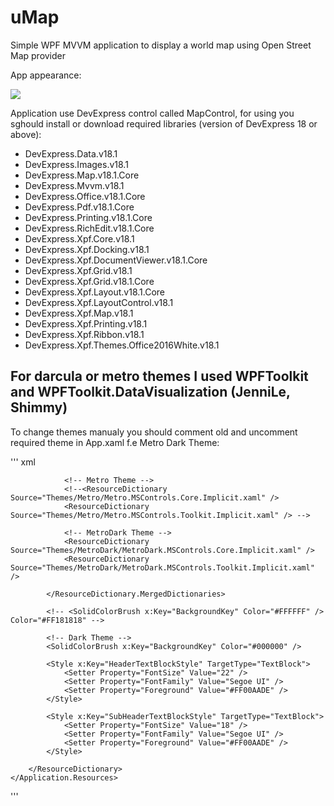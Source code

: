 # uMap
Simple WPF MVVM application to display a world map using Open Street Map provider

App appearance:


<img src="https://habrastorage.org/webt/vz/ey/oy/vzeyoyt5qho5yovxhjm0dfyqe9o.png" />

Application use DevExpress control called MapControl, for using you sghould install or download required libraries (version of DevExpress 18 or above):

* DevExpress.Data.v18.1
* DevExpress.Images.v18.1
* DevExpress.Map.v18.1.Core
* DevExpress.Mvvm.v18.1
* DevExpress.Office.v18.1.Core
* DevExpress.Pdf.v18.1.Core
* DevExpress.Printing.v18.1.Core
* DevExpress.RichEdit.v18.1.Core
* DevExpress.Xpf.Core.v18.1
* DevExpress.Xpf.Docking.v18.1
* DevExpress.Xpf.DocumentViewer.v18.1.Core
* DevExpress.Xpf.Grid.v18.1
* DevExpress.Xpf.Grid.v18.1.Core
* DevExpress.Xpf.Layout.v18.1.Core
* DevExpress.Xpf.LayoutControl.v18.1
* DevExpress.Xpf.Map.v18.1
* DevExpress.Xpf.Printing.v18.1
* DevExpress.Xpf.Ribbon.v18.1
* DevExpress.Xpf.Themes.Office2016White.v18.1

## For darcula or metro themes I used WPFToolkit and WPFToolkit.DataVisualization (JenniLe, Shimmy)

To change themes manualy you should comment old and uncomment required theme in App.xaml
f.e Metro Dark Theme:

''' xml

<ResourceDictionary>
            <ResourceDictionary.MergedDictionaries>
                <!-- IG Theme -->
                <!-- <ResourceDictionary Source="Themes/IG/IG.MSControls.Core.Implicit.xaml" /> -->
                <!-- <ResourceDictionary Source="Themes/IG/IG.MSControls.Toolkit.Implicit.xaml" /> -->

                <!-- Metro Theme -->
                <!--<ResourceDictionary Source="Themes/Metro/Metro.MSControls.Core.Implicit.xaml" />
                <ResourceDictionary Source="Themes/Metro/Metro.MSControls.Toolkit.Implicit.xaml" /> -->

                <!-- MetroDark Theme -->
                <ResourceDictionary Source="Themes/MetroDark/MetroDark.MSControls.Core.Implicit.xaml" />
                <ResourceDictionary Source="Themes/MetroDark/MetroDark.MSControls.Toolkit.Implicit.xaml" /> 

            </ResourceDictionary.MergedDictionaries>

            <!-- <SolidColorBrush x:Key="BackgroundKey" Color="#FFFFFF" /> Color="#FF181818" -->

            <!-- Dark Theme -->
            <SolidColorBrush x:Key="BackgroundKey" Color="#000000" />

            <Style x:Key="HeaderTextBlockStyle" TargetType="TextBlock">
                <Setter Property="FontSize" Value="22" />
                <Setter Property="FontFamily" Value="Segoe UI" />
                <Setter Property="Foreground" Value="#FF00AADE" />
            </Style>

            <Style x:Key="SubHeaderTextBlockStyle" TargetType="TextBlock">
                <Setter Property="FontSize" Value="18" />
                <Setter Property="FontFamily" Value="Segoe UI" />
                <Setter Property="Foreground" Value="#FF00AADE" />
            </Style>

        </ResourceDictionary>
    </Application.Resources>
'''

